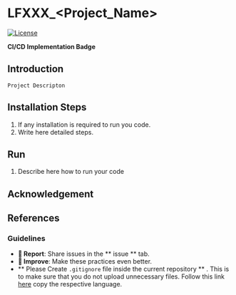 # LFXXX_<Project_Name>

[![License](https://img.shields.io/badge/License-BSD%203--Clause-blue.svg)](https://opensource.org/licenses/BSD-3-Clause)

**CI/CD Implementation Badge** 


## Introduction
`Project Descripton`


## Installation Steps
1. If any installation is required to run you code.
2. Write here detailed steps.


## Run
1. Describe here how to run your code


## Acknowledgement 


## References


### Guidelines 
- **🐛 Report**: Share issues in the ** issue ** tab.
- **🔧 Improve**: Make these practices even better.
- ** Please Create `.gitignore` file inside the current repository ** . This is to make sure that you do not upload unnecessary files. Follow this link [here](https://github.com/github/gitignore.git) copy the respective language.  

